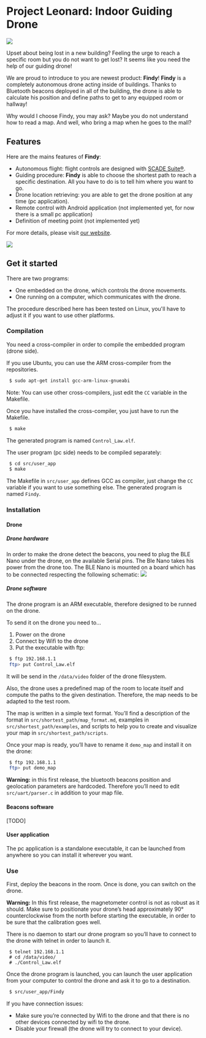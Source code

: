# Project Leonard: Indoor Guiding Drone

![](https://sites.google.com/site/projetsecinsa/_/rsrc/1446308035277/projets-2015-2016/project-leonard/project.jpg)

Upset about being lost in a new building? Feeling the urge to reach a specific room but you do not want to get lost? It seems like you need the help of our guiding drone!

We are proud to introduce to you are newest product: **Findy**! **Findy** is a completely autonomous drone acting inside of buildings. Thanks to Bluetooth beacons deployed in all of the building, the drone is able to calculate his position and define paths to get to any equipped room or hallway!

Why would I choose Findy, you may ask? Maybe you do not understand how to read a map. And well, who bring a map when he goes to the mall? 

## Features

Here are the mains features of **Findy**:
* Autonomous flight: flight controls are designed with [SCADE Suite®](http://www.systerel.fr/).
* Guiding procedure: **Findy** is able to choose the shortest path to reach a specific destination. All you have to do is to tell him where you want to go.
* Drone location retrieving: you are able to get the drone position at any time (pc application).
* Remote control with Android application (not implemented yet, for now there is a small pc application)
* Definition of meeting point (not implemented yet)

For more details, please visit [our website](https://sites.google.com/site/projetsecinsa/projets-2015-2016/project-leonard).

![](http://www.systerel.fr/wp-content/uploads/2014/09/scade-300x116.jpg)

## Get it started

There are two programs:
* One embedded on the drone, which controls the drone movements.
* One running on a computer, which communicates with the drone.

The procedure described here has been tested on Linux, you'll have to adjust it if you want to use other platforms.

### Compilation

You need a cross-compiler in order to compile the embedded program (drone side).

If you use Ubuntu, you can use the ARM cross-compiler from the repositories.
```bash
 $ sudo apt-get install gcc-arm-linux-gnueabi
```

Note: You can use other cross-compilers, just edit the `CC` variable in the Makefile.

Once you have installed the cross-compiler, you just have to run the Makefile.
```bash
 $ make
```

The generated program is named `Control_Law.elf`.

The user program (pc side) needs to be compiled separately:
```bash
 $ cd src/user_app
 $ make
```

The Makefile in `src/user_app` defines GCC as compiler, just change the `CC` variable if you want to use something else.
The generated program is named `Findy`.

### Installation

#### Drone

##### Drone hardware

In order to make the drone detect the beacons, you need to plug the BLE Nano under the drone, on the available Serial pins. The Ble Nano takes his power from the drone too. The BLE Nano is mounted on a board which has to be connected respecting the following schematic:
![](https://www.github.com/super7ramp/Leonard/captures/pinout.jpg)

##### Drone software

The drone program is an ARM executable, therefore designed to be runned on the drone.

To send it on the drone you need to...
1. Power on the drone
2. Connect by Wifi to the drone
3. Put the executable with ftp:
```bash
 $ ftp 192.168.1.1
 ftp> put Control_Law.elf
```

It will be send in the `/data/video` folder of the drone filesystem.

Also, the drone uses a predefined map of the room to locate itself and compute the paths to the given destination. Therefore, the map needs to be adapted to the test room.

The map is written in a simple text format. You’ll find a description of the format in `src/shortest_path/map_format.md`, examples in `src/shortest_path/examples`, and scripts to help you to create and visualize your map in `src/shortest_path/scripts`.

Once your map is ready, you’ll have to rename it `demo_map` and install it on the drone:
```bash
 $ ftp 192.168.1.1
 ftp> put demo_map
```

**Warning:** in this first release, the bluetooth beacons position and geolocation parameters are hardcoded. Therefore you’ll need to edit `src/uart/parser.c` in addition to your map file.

#### Beacons software

[TODO]

#### User application

The pc application is a standalone executable, it can be launched from anywhere so you can install it wherever you want.

### Use

First, deploy the beacons in the room. Once is done, you can switch on the drone.

**Warning:** In this first release, the magnetometer control is not as robust as it should. Make sure to positionate your drone’s head approximately 90° counterclockwise from the north before starting the executable, in order to be sure that the calibration goes well.

There is no daemon to start our drone program so you’ll have to connect to the drone with telnet in order to launch it.
```
 $ telnet 192.168.1.1
 # cd /data/video/
 # ./Control_Law.elf
```

Once the drone program is launched, you can launch the user application from your computer to control the drone and ask it to go to a destination.
```bash
 $ src/user_app/Findy
```

If you have connection issues:
* Make sure you’re connected by Wifi to the drone and that there is no other devices connected by wifi to the drone.
* Disable your firewall (the drone will try to connect to your device).
